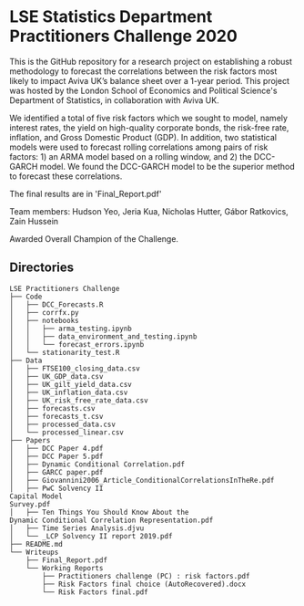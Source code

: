 # LSE Statistics Department Practitioners Challenge 2020

This is the GitHub repository for a research project on establishing a robust methodology to forecast the correlations between the risk factors most likely to impact Aviva UK’s balance sheet over a 1-year period. This project was hosted by the London School of Economics and Political Science's Department of Statistics, in collaboration with Aviva UK.

We identified a total of five risk factors which we sought to model, namely interest rates, the yield on high-quality corporate bonds, the risk-free rate, inflation, and Gross Domestic Product (GDP). In addition, two statistical models were used to forecast rolling correlations among pairs of risk factors: 1) an ARMA model based on a rolling window, and 2) the DCC-GARCH model. We found the DCC-GARCH model to be the superior method to forecast these correlations.

The final results are in 'Final_Report.pdf'

Team members: Hudson Yeo, Jeria Kua, Nicholas Hutter, Gábor Ratkovics, Zain Hussein

Awarded Overall Champion of the Challenge.

## Directories

```
LSE Practitioners Challenge
├── Code
│   ├── DCC_Forecasts.R
│   ├── corrfx.py
│   ├── notebooks
│   │   ├── arma_testing.ipynb
│   │   ├── data_environment_and_testing.ipynb
│   │   └── forecast_errors.ipynb
│   └── stationarity_test.R
├── Data
│   ├── FTSE100_closing_data.csv
│   ├── UK_GDP_data.csv
│   ├── UK_gilt_yield_data.csv
│   ├── UK_inflation_data.csv
│   ├── UK_risk_free_rate_data.csv
│   ├── forecasts.csv
│   ├── forecasts_t.csv
│   ├── processed_data.csv
│   └── processed_linear.csv
├── Papers
│   ├── DCC Paper 4.pdf
│   ├── DCC Paper 5.pdf
│   ├── Dynamic Conditional Correlation.pdf
│   ├── GARCC paper.pdf
│   ├── Giovannini2006_Article_ConditionalCorrelationsInTheRe.pdf
│   ├── PwC Solvency II
Capital Model
Survey.pdf
│   ├── Ten Things You Should Know About the
Dynamic Conditional Correlation Representation.pdf
│   ├── Time Series Analysis.djvu
│   └── _LCP Solvency II report 2019.pdf
├── README.md
└── Writeups
    ├── Final_Report.pdf
    └── Working Reports
        ├── Practitioners challenge (PC) : risk factors.pdf
        ├── Risk Factors final choice (AutoRecovered).docx
        └── Risk Factors final.pdf
